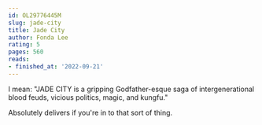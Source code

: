 ```yaml
---
id: OL29776445M
slug: jade-city
title: Jade City
author: Fonda Lee
rating: 5
pages: 560
reads:
- finished_at: '2022-09-21'
---
```

I mean: "JADE CITY is a gripping Godfather-esque saga of intergenerational blood feuds, vicious politics, magic, and kungfu."

Absolutely delivers if you're in to that sort of thing.
